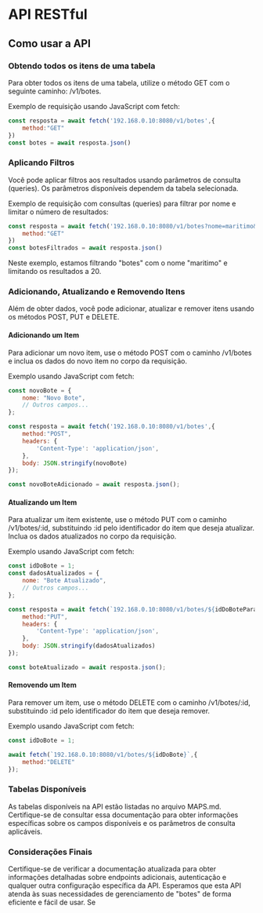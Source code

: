 # API RESTful

## Como usar a API

### Obtendo todos os itens de uma tabela

Para obter todos os itens de uma tabela, utilize o método GET com o seguinte caminho: /v1/botes.

Exemplo de requisição usando JavaScript com fetch:

```js
const resposta = await fetch('192.168.0.10:8080/v1/botes',{
    method:"GET"
})
const botes = await resposta.json()
```

### Aplicando Filtros

Você pode aplicar filtros aos resultados usando parâmetros de consulta (queries). Os parâmetros disponíveis dependem da tabela selecionada.

Exemplo de requisição com consultas (queries) para filtrar por nome e limitar o número de resultados:

```js
const resposta = await fetch('192.168.0.10:8080/v1/botes?nome=maritimo&limit=20',{
    method:"GET"
})
const botesFiltrados = await resposta.json()
```

Neste exemplo, estamos filtrando "botes" com o nome "maritimo" e limitando os resultados a 20.

### Adicionando, Atualizando e Removendo Itens

Além de obter dados, você pode adicionar, atualizar e remover itens usando os métodos POST, PUT e DELETE.

#### Adicionando um Item

Para adicionar um novo item, use o método POST com o caminho /v1/botes e inclua os dados do novo item no corpo da requisição.

Exemplo usando JavaScript com fetch:

```js
const novoBote = {
    nome: "Novo Bote",
    // Outros campos...
};

const resposta = await fetch('192.168.0.10:8080/v1/botes',{
    method:"POST",
    headers: {
        'Content-Type': 'application/json',
    },
    body: JSON.stringify(novoBote)
});

const novoBoteAdicionado = await resposta.json();
```

#### Atualizando um Item

Para atualizar um item existente, use o método PUT com o caminho /v1/botes/:id, substituindo :id pelo identificador do item que deseja atualizar. Inclua os dados atualizados no corpo da requisição.

Exemplo usando JavaScript com fetch:

```js
const idDoBote = 1;
const dadosAtualizados = {
    nome: "Bote Atualizado",
    // Outros campos...
};

const resposta = await fetch(`192.168.0.10:8080/v1/botes/${idDoBotePara}`,{
    method:"PUT",
    headers: {
        'Content-Type': 'application/json',
    },
    body: JSON.stringify(dadosAtualizados)
});

const boteAtualizado = await resposta.json();
```

#### Removendo um Item

Para remover um item, use o método DELETE com o caminho /v1/botes/:id, substituindo :id pelo identificador do item que deseja remover.

Exemplo usando JavaScript com fetch:

```js
const idDoBote = 1;

await fetch(`192.168.0.10:8080/v1/botes/${idDoBote}`,{
    method:"DELETE"
});
```

### Tabelas Disponíveis

As tabelas disponíveis na API estão listadas no arquivo MAPS.md. Certifique-se de consultar essa documentação para obter informações específicas sobre os campos disponíveis e os parâmetros de consulta aplicáveis.

### Considerações Finais

Certifique-se de verificar a documentação atualizada para obter informações detalhadas sobre endpoints adicionais, autenticação e qualquer outra configuração específica da API. Esperamos que esta API atenda às suas necessidades de gerenciamento de "botes" de forma eficiente e fácil de usar. Se
